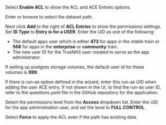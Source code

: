 &NewLine;

Select **Enable ACL** to show the ACL and ACE Entries options.

Enter or browse to select the dataset path. 

Next click **Add** to the right of **ACL Entries** to show the permissions settings.
Set **ID Type** to **Entry is for a USER**.
Enter the UID as one of the following:
* The default apps user which is either **473** for apps in the stable train or **568** for apps in the **enterprise** or **community** train.
* The new user ID for the TrueNAS user created to serve as the app administrator.

If setting up postgres storage volumes, the default user id for these volumes is **999**.

If there is run-as option defined in the wizard, enter this run-as UID when adding the user ACE entry.
If not shown in the UI, to find the run-as user ID, refer to the questions.yaml file in the GitHub repository for the application.

Select the permissions level from the **Access** dropdown list. Enter the UID for the app administration user, and set the level to **FULL CONTROL**.

Select **Force** to apply the ACL even if the path has existing data.